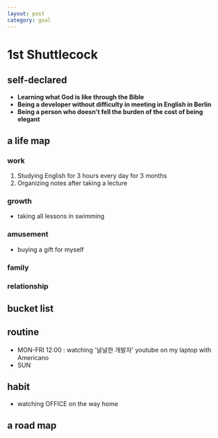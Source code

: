 ```yaml
---
layout: post
category: goal
---
```


# 1st Shuttlecock

## self-declared
- **Learning what God is like through the Bible**
- **Being a developer without difficulty in meeting in English in Berlin**
- **Being a person who doesn't fell the burden of the cost of being elegant**

## a life map
### work
1. Studying English for 3 hours every day for 3 months
2. Organizing notes after taking a lecture

### growth
- taking all lessons in swimming

### amusement
- buying a gift for myself

### family
### relationship

## bucket list
## routine
- MON-FRI 12:00 : watching '널널한 개발자' youtube  on my laptop with Americano 
- SUN
## habit
- watching OFFICE on the way home
## a road map